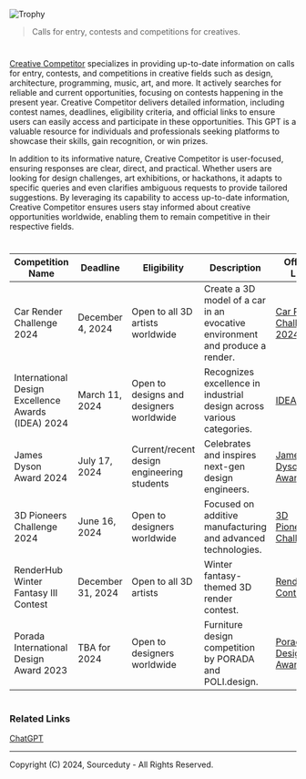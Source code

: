 ![Trophy](https://github.com/user-attachments/assets/1e077a04-9925-43c8-8698-b7f2ab280142)

> Calls for entry, contests and competitions for creatives.
#

[Creative Competitor](https://chatgpt.com/g/g-QrvZzVunC-creative-competitor) specializes in providing up-to-date information on calls for entry, contests, and competitions in creative fields such as design, architecture, programming, music, art, and more. It actively searches for reliable and current opportunities, focusing on contests happening in the present year. Creative Competitor delivers detailed information, including contest names, deadlines, eligibility criteria, and official links to ensure users can easily access and participate in these opportunities. This GPT is a valuable resource for individuals and professionals seeking platforms to showcase their skills, gain recognition, or win prizes.

In addition to its informative nature, Creative Competitor is user-focused, ensuring responses are clear, direct, and practical. Whether users are looking for design challenges, art exhibitions, or hackathons, it adapts to specific queries and even clarifies ambiguous requests to provide tailored suggestions. By leveraging its capability to access up-to-date information, Creative Competitor ensures users stay informed about creative opportunities worldwide, enabling them to remain competitive in their respective fields.

#
| Competition Name                     | Deadline          | Eligibility                     | Description                                                                 | Official Link                                             |
|--------------------------------------|-------------------|---------------------------------|-----------------------------------------------------------------------------|----------------------------------------------------------|
| Car Render Challenge 2024           | December 4, 2024  | Open to all 3D artists worldwide | Create a 3D model of a car in an evocative environment and produce a render. | [Car Render Challenge 2024](https://3dmodels.org/car-challenge-2024/) |
| International Design Excellence Awards (IDEA) 2024 | March 11, 2024  | Open to designs and designers worldwide | Recognizes excellence in industrial design across various categories.       | [IDEA 2024](https://www.idsa.org/awards-recognitions/idea/) |
| James Dyson Award 2024              | July 17, 2024     | Current/recent design engineering students | Celebrates and inspires next-gen design engineers.                          | [James Dyson Award](https://www.jamesdysonaward.org/)    |
| 3D Pioneers Challenge 2024          | June 16, 2024     | Open to designers worldwide     | Focused on additive manufacturing and advanced technologies.                | [3D Pioneers Challenge](https://3dwithus.com/3d-printing-competitions) |
| RenderHub Winter Fantasy III Contest | December 31, 2024 | Open to all 3D artists          | Winter fantasy-themed 3D render contest.                                    | [RenderHub Contests](https://www.renderhub.com/3d-contests/) |
| Porada International Design Award 2023 | TBA for 2024     | Open to designers worldwide     | Furniture design competition by PORADA and POLI.design.                     | [Porada Design Award](https://www.polidesign.net/en/innovation-paths/contests-and-events/competitions/) |

#
### Related Links

[ChatGPT](https://github.com/sourceduty/ChatGPT)

***
Copyright (C) 2024, Sourceduty - All Rights Reserved.
